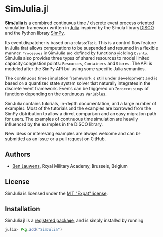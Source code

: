 # SimJulia.jl

**SimJulia** is a combined continuous time / discrete event process oriented simulation framework written in [Julia](http://julialang.org/) inspired by the Simula library [DISCO](http://www.akira.ruc.dk/~keld/research/DISCO/) and the Python library [SimPy](https://simpy.readthedocs.io/).

Its event dispatcher is based on a :class:`Task`. This is a control flow feature in Julia that allows computations to be suspended and resumed in a flexible manner. `Processes` in SimJulia are defined by functions yielding `Events`. SimJulia also provides three types of shared resources to model limited capacity congestion points: `Resources`, `Containers` and `Stores`. The API is modeled after the SimPy API but using some specific Julia semantics.

The continuous time simulation framework is still under development and is based on a quantized state system solver that naturally integrates in the discrete event framework. Events can be triggered on `Zerocrossings` of functions depending on the continuous `Variables`.

SimJulia contains tutorials, in-depth documentation, and a large number of examples. Most of the tutorials and the examples are borrowed from the SimPy distribution to allow a direct comparison and an easy migration path for users. The examples of continuous time simulation are heavily influenced by the examples in the DISCO library.

New ideas or interesting examples are always welcome and can be submitted as an issue or a pull request on GitHub.

## Authors

- [Ben Lauwens](http://www.rma.ac.be/), Royal Military Academy, Brussels, Belgium

## License

SimJulia is licensed under the [MIT "Expat" license](https://github.com/BenLauwens/SimJulia.jl/blob/master/LICENSE.md).

## Installation

SimJulia.jl is a [registered package](http://pkg.julialang.org), and is
simply installed by running

```julia
julia> Pkg.add("SimJulia")
```
